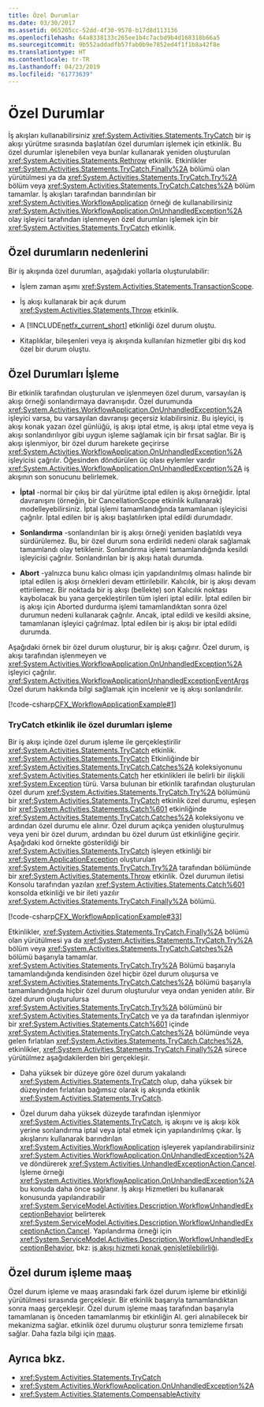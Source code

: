 ```yaml
---
title: Özel Durumlar
ms.date: 03/30/2017
ms.assetid: 065205cc-52dd-4f30-9578-b17d8d113136
ms.openlocfilehash: 64a8338133c265ee1b4c7acbd9b4d168318b66a5
ms.sourcegitcommit: 9b552addadfb57fab0b9e7852ed4f1f1b8a42f8e
ms.translationtype: HT
ms.contentlocale: tr-TR
ms.lasthandoff: 04/23/2019
ms.locfileid: "61773639"
---
```

# <a name="exceptions"></a>Özel Durumlar
İş akışları kullanabilirsiniz <xref:System.Activities.Statements.TryCatch> bir iş akışı yürütme sırasında başlatılan özel durumları işlemek için etkinlik. Bu özel durumlar işlenebilen veya bunlar kullanarak yeniden oluşturulan <xref:System.Activities.Statements.Rethrow> etkinlik. Etkinlikler <xref:System.Activities.Statements.TryCatch.Finally%2A> bölümü olan yürütülmesi ya da <xref:System.Activities.Statements.TryCatch.Try%2A> bölüm veya <xref:System.Activities.Statements.TryCatch.Catches%2A> bölüm tamamlar. İş akışları tarafından barındırılan bir <xref:System.Activities.WorkflowApplication> örneği de kullanabilirsiniz <xref:System.Activities.WorkflowApplication.OnUnhandledException%2A> olay işleyici tarafından işlenmeyen özel durumları işlemek için bir <xref:System.Activities.Statements.TryCatch> etkinlik.  
  
## <a name="causes-of-exceptions"></a>Özel durumların nedenlerini  
 Bir iş akışında özel durumları, aşağıdaki yollarla oluşturulabilir:  
  
- İşlem zaman aşımı <xref:System.Activities.Statements.TransactionScope>.  
  
- İş akışı kullanarak bir açık durum <xref:System.Activities.Statements.Throw> etkinlik.  
  
- A [!INCLUDE[netfx_current_short](../../../includes/netfx-current-short-md.md)] etkinliği özel durum oluştu.  
  
- Kitaplıklar, bileşenleri veya iş akışında kullanılan hizmetler gibi dış kod özel bir durum oluştu.  
  
## <a name="handling-exceptions"></a>Özel Durumları İşleme  
 Bir etkinlik tarafından oluşturulan ve işlenmeyen özel durum, varsayılan iş akışı örneği sonlandırmaya davranışıdır. Özel durumunda <xref:System.Activities.WorkflowApplication.OnUnhandledException%2A> işleyici varsa, bu varsayılan davranışı geçersiz kılabilirsiniz. Bu işleyici, iş akışı konak yazarı özel günlüğü, iş akışı iptal etme, iş akışı iptal etme veya iş akışı sonlandırılıyor gibi uygun işleme sağlamak için bir fırsat sağlar.  Bir iş akışı işlenmiyor, bir özel durum harekete geçirirse <xref:System.Activities.WorkflowApplication.OnUnhandledException%2A> işleyicisi çağrılır. Öğesinden döndürülen üç olası eylemler vardır <xref:System.Activities.WorkflowApplication.OnUnhandledException%2A> iş akışının son sonucunu belirlemek.  
  
- **İptal** -normal bir çıkış bir dal yürütme iptal edilen iş akışı örneğidir. İptal davranışını (örneğin, bir CancellationScope etkinlik kullanarak) modelleyebilirsiniz. İptal işlemi tamamlandığında tamamlanan işleyicisi çağrılır. İptal edilen bir iş akışı başlatılırken iptal edildi durumdadır.  
  
- **Sonlandırma** -sonlandırılan bir iş akışı örneği yeniden başlatıldı veya sürdürülemez.  Bu, bir özel durum sona erdirildi nedeni olarak sağlamak tamamlandı olay tetiklenir. Sonlandırma işlemi tamamlandığında kesildi işleyicisi çağrılır. Sonlandırılan bir iş akışı hatalı durumda.  
  
- **Abort** -yalnızca bunu kalıcı olması için yapılandırılmış olması halinde bir iptal edilen iş akışı örnekleri devam ettirilebilir.  Kalıcılık, bir iş akışı devam ettirilemez.  Bir noktada bir iş akışı (bellekte) son Kalıcılık noktası kaybolacak bu yana gerçekleştirilen tüm işleri iptal edilir. İptal edilen bir iş akışı için Aborted durdurma işlemi tamamlandıktan sonra özel durumun nedeni kullanarak çağrılır. Ancak, iptal edildi ve kesildi aksine, tamamlanan işleyici çağrılmaz. İptal edilen bir iş akışı bir iptal edildi durumda.  
  
 Aşağıdaki örnek bir özel durum oluşturur, bir iş akışı çağırır. Özel durum, iş akışı tarafından işlenmeyen ve <xref:System.Activities.WorkflowApplication.OnUnhandledException%2A> işleyici çağrılır. <xref:System.Activities.WorkflowApplicationUnhandledExceptionEventArgs> Özel durum hakkında bilgi sağlamak için incelenir ve iş akışı sonlandırılır.  
  
 [!code-csharp[CFX_WorkflowApplicationExample#1](~/samples/snippets/csharp/VS_Snippets_CFX/cfx_workflowapplicationexample/cs/program.cs#1)]  
  
### <a name="handling-exceptions-with-the-trycatch-activity"></a>TryCatch etkinlik ile özel durumları işleme  
 Bir iş akışı içinde özel durum işleme ile gerçekleştirilir <xref:System.Activities.Statements.TryCatch> etkinlik. <xref:System.Activities.Statements.TryCatch> Etkinliğinde bir <xref:System.Activities.Statements.TryCatch.Catches%2A> koleksiyonunu <xref:System.Activities.Statements.Catch> her etkinlikleri ile belirli bir ilişkili <xref:System.Exception> türü. Varsa bulunan bir etkinlik tarafından oluşturulan özel durum <xref:System.Activities.Statements.TryCatch.Try%2A> bölümünü bir <xref:System.Activities.Statements.TryCatch> etkinlik özel durumu, eşleşen bir <xref:System.Activities.Statements.Catch%601> etkinliğinde <xref:System.Activities.Statements.TryCatch.Catches%2A> koleksiyonu ve ardından özel durumu ele alınır. Özel durum açıkça yeniden oluşturulmuş veya yeni bir özel durum, ardından bu özel durum üst etkinliğine geçirir. Aşağıdaki kod örnekte gösterildiği bir <xref:System.Activities.Statements.TryCatch> işleyen etkinliği bir <xref:System.ApplicationException> oluşturulan <xref:System.Activities.Statements.TryCatch.Try%2A> tarafından bölümünde bir <xref:System.Activities.Statements.Throw> etkinlik. Özel durumun iletisi Konsolu tarafından yazılan <xref:System.Activities.Statements.Catch%601> konsolda etkinliği ve bir ileti yazılır <xref:System.Activities.Statements.TryCatch.Finally%2A> bölümü.  
  
 [!code-csharp[CFX_WorkflowApplicationExample#33](~/samples/snippets/csharp/VS_Snippets_CFX/cfx_workflowapplicationexample/cs/program.cs#33)]  
  
 Etkinlikler, <xref:System.Activities.Statements.TryCatch.Finally%2A> bölümü olan yürütülmesi ya da <xref:System.Activities.Statements.TryCatch.Try%2A> bölüm veya <xref:System.Activities.Statements.TryCatch.Catches%2A> bölümü başarıyla tamamlar. <xref:System.Activities.Statements.TryCatch.Try%2A> Bölümü başarıyla tamamlandığında kendisinden özel hiçbir özel durum oluşursa ve <xref:System.Activities.Statements.TryCatch.Catches%2A> bölümü başarıyla tamamlandığında hiçbir özel durum oluşturulur veya ondan yeniden atılır. Bir özel durum oluşturulursa <xref:System.Activities.Statements.TryCatch.Try%2A> bölümünü bir <xref:System.Activities.Statements.TryCatch> ve ya da tarafından işlenmiyor bir <xref:System.Activities.Statements.Catch%601> içinde <xref:System.Activities.Statements.TryCatch.Catches%2A> bölümünde veya gelen fırlatılan <xref:System.Activities.Statements.TryCatch.Catches%2A>, etkinlikler, <xref:System.Activities.Statements.TryCatch.Finally%2A> sürece yürütülmez aşağıdakilerden biri gerçekleşir.  
  
- Daha yüksek bir düzeye göre özel durum yakalandı <xref:System.Activities.Statements.TryCatch> olup, daha yüksek bir düzeyinden fırlatılan bağımsız olarak iş akışında etkinlik <xref:System.Activities.Statements.TryCatch>.  
  
- Özel durum daha yüksek düzeyde tarafından işlenmiyor <xref:System.Activities.Statements.TryCatch>, iş akışını ve iş akışı kök yerine sonlandırma iptal veya iptal etmek için yapılandırılmış çıkar. İş akışlarını kullanarak barındırılan <xref:System.Activities.WorkflowApplication> işleyerek yapılandırabilirsiniz <xref:System.Activities.WorkflowApplication.OnUnhandledException%2A> ve döndürerek <xref:System.Activities.UnhandledExceptionAction.Cancel>. İşleme örneği <xref:System.Activities.WorkflowApplication.OnUnhandledException%2A> bu konuda daha önce sağlanır. İş akışı Hizmetleri bu kullanarak konusunda yapılandırabilir <xref:System.ServiceModel.Activities.Description.WorkflowUnhandledExceptionBehavior> belirterek <xref:System.ServiceModel.Activities.Description.WorkflowUnhandledExceptionAction.Cancel>. Yapılandırma örneği için <xref:System.ServiceModel.Activities.Description.WorkflowUnhandledExceptionBehavior>, bkz: [iş akışı hizmeti konak genişletilebilirliği](../wcf/feature-details/workflow-service-host-extensibility.md).  
  
## <a name="exception-handling-versus-compensation"></a>Özel durum işleme maaş  
 Özel durum işleme ve maaş arasındaki fark özel durum işleme bir etkinliği yürütülmesi sırasında gerçekleşir. Bir etkinlik başarıyla tamamlandıktan sonra maaş gerçekleşir. Özel durum işleme maaş tarafından başarıyla tamamlanan iş önceden tamamlanmış bir etkinliğin Al. geri alınabilecek bir mekanizma sağlar. etkinlik özel durumu oluşturur sonra temizleme fırsatı sağlar. Daha fazla bilgi için [maaş](compensation.md).  
  
## <a name="see-also"></a>Ayrıca bkz.

- <xref:System.Activities.Statements.TryCatch>
- <xref:System.Activities.WorkflowApplication.OnUnhandledException%2A>
- <xref:System.Activities.Statements.CompensableActivity>
